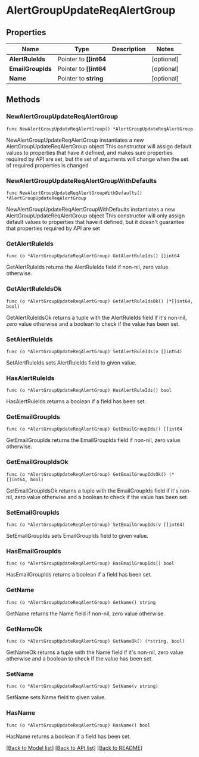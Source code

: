 # AlertGroupUpdateReqAlertGroup

## Properties

Name | Type | Description | Notes
------------ | ------------- | ------------- | -------------
**AlertRuleIds** | Pointer to **[]int64** |  | [optional] 
**EmailGroupIds** | Pointer to **[]int64** |  | [optional] 
**Name** | Pointer to **string** |  | [optional] 

## Methods

### NewAlertGroupUpdateReqAlertGroup

`func NewAlertGroupUpdateReqAlertGroup() *AlertGroupUpdateReqAlertGroup`

NewAlertGroupUpdateReqAlertGroup instantiates a new AlertGroupUpdateReqAlertGroup object
This constructor will assign default values to properties that have it defined,
and makes sure properties required by API are set, but the set of arguments
will change when the set of required properties is changed

### NewAlertGroupUpdateReqAlertGroupWithDefaults

`func NewAlertGroupUpdateReqAlertGroupWithDefaults() *AlertGroupUpdateReqAlertGroup`

NewAlertGroupUpdateReqAlertGroupWithDefaults instantiates a new AlertGroupUpdateReqAlertGroup object
This constructor will only assign default values to properties that have it defined,
but it doesn't guarantee that properties required by API are set

### GetAlertRuleIds

`func (o *AlertGroupUpdateReqAlertGroup) GetAlertRuleIds() []int64`

GetAlertRuleIds returns the AlertRuleIds field if non-nil, zero value otherwise.

### GetAlertRuleIdsOk

`func (o *AlertGroupUpdateReqAlertGroup) GetAlertRuleIdsOk() (*[]int64, bool)`

GetAlertRuleIdsOk returns a tuple with the AlertRuleIds field if it's non-nil, zero value otherwise
and a boolean to check if the value has been set.

### SetAlertRuleIds

`func (o *AlertGroupUpdateReqAlertGroup) SetAlertRuleIds(v []int64)`

SetAlertRuleIds sets AlertRuleIds field to given value.

### HasAlertRuleIds

`func (o *AlertGroupUpdateReqAlertGroup) HasAlertRuleIds() bool`

HasAlertRuleIds returns a boolean if a field has been set.

### GetEmailGroupIds

`func (o *AlertGroupUpdateReqAlertGroup) GetEmailGroupIds() []int64`

GetEmailGroupIds returns the EmailGroupIds field if non-nil, zero value otherwise.

### GetEmailGroupIdsOk

`func (o *AlertGroupUpdateReqAlertGroup) GetEmailGroupIdsOk() (*[]int64, bool)`

GetEmailGroupIdsOk returns a tuple with the EmailGroupIds field if it's non-nil, zero value otherwise
and a boolean to check if the value has been set.

### SetEmailGroupIds

`func (o *AlertGroupUpdateReqAlertGroup) SetEmailGroupIds(v []int64)`

SetEmailGroupIds sets EmailGroupIds field to given value.

### HasEmailGroupIds

`func (o *AlertGroupUpdateReqAlertGroup) HasEmailGroupIds() bool`

HasEmailGroupIds returns a boolean if a field has been set.

### GetName

`func (o *AlertGroupUpdateReqAlertGroup) GetName() string`

GetName returns the Name field if non-nil, zero value otherwise.

### GetNameOk

`func (o *AlertGroupUpdateReqAlertGroup) GetNameOk() (*string, bool)`

GetNameOk returns a tuple with the Name field if it's non-nil, zero value otherwise
and a boolean to check if the value has been set.

### SetName

`func (o *AlertGroupUpdateReqAlertGroup) SetName(v string)`

SetName sets Name field to given value.

### HasName

`func (o *AlertGroupUpdateReqAlertGroup) HasName() bool`

HasName returns a boolean if a field has been set.


[[Back to Model list]](../README.md#documentation-for-models) [[Back to API list]](../README.md#documentation-for-api-endpoints) [[Back to README]](../README.md)


